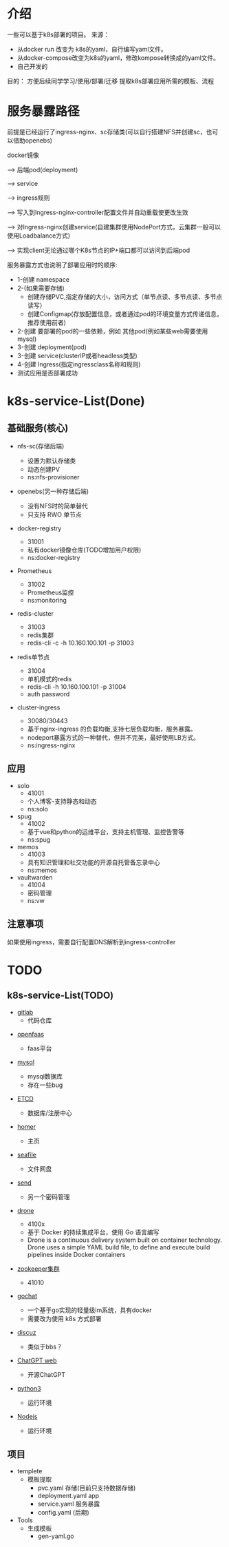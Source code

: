 # 介绍
一些可以基于k8s部署的项目。
来源：
- 从docker run 改变为 k8s的yaml，自行编写yaml文件。
- 从docker-compose改变为k8s的yaml，修改kompose转换成的yaml文件。
- 自己开发的

目的：
  方便后续同学学习/使用/部署/迁移
  提取k8s部署应用所需的模板、流程
  
# 服务暴露路径
前提是已经运行了ingress-nginx、sc存储类(可以自行搭建NFS并创建sc，也可以借助openebs)

docker镜像

--> 后端pod(deployment)

--> service 

--> ingress规则 

--> 写入到Ingress-nginx-controller配置文件并自动重载使更改生效 

--> 对Ingress-nginx创建service(自建集群使用NodePort方式，云集群一般可以使用Loadbalance方式)

--> 实现client无论通过哪个K8s节点的IP+端口都可以访问到后端pod

服务暴露方式也说明了部署应用时的顺序:
- 1-创建 namespace
- 2-(如果需要存储) 
  - 创建存储PVC,指定存储的大小，访问方式（单节点读、多节点读、多节点读写）
  - 创建Configmap(存放配置信息，或者通过pod的环境变量方式传递信息，推荐使用前者)
- 2-创建 要部署的pod的一些依赖，例如 其他pod(例如某些web需要使用mysql)
- 3-创建 deployment(pod)  
- 3-创建 service(clusterIP或者headless类型)
- 4-创建 Ingress(指定ingressclass名称和规则)
- 测试应用是否部署成功

# k8s-service-List(Done)

## 基础服务(核心)
- nfs-sc(存储后端)
  - 设置为默认存储类
  - 动态创建PV
  - ns:nfs-provisioner

- openebs(另一种存储后端)
  - 没有NFS时的简单替代
  - 只支持 RWO 单节点

- docker-registry
  - 31001
  - 私有docker镜像仓库(TODO增加用户权限)
  - ns:docker-registry

- Prometheus
  - 31002
  - Prometheus监控
  - ns:monitoring

- redis-cluster
  - 31003
  - redis集群
  - redis-cli -c -h 10.160.100.101 -p 31003

- redis单节点
  - 31004
  - 单机模式的redis
  - redis-cli -h 10.160.100.101 -p 31004
  - auth password

- cluster-ingress
  - 30080/30443
  - 基于nginx-ingress 的负载均衡,支持七层负载均衡，服务暴露。
  - nodeport暴露方式的一种替代，但并不完美，最好使用LB方式。
  - ns:ingress-nginx

## 应用
- solo
  - 41001
  - 个人博客-支持静态和动态
  - ns:solo
- spug
  -  41002
  - 基于vue和python的运维平台，支持主机管理、监控告警等
  - ns:spug
- memos
  - 41003
  - 具有知识管理和社交功能的开源自托管备忘录中心
  - ns:memos
- vaultwarden
  - 41004
  - 密码管理
  - ns:vw

## 注意事项
如果使用ingress，需要自行配置DNS解析到ingress-controller

# TODO
## k8s-service-List(TODO)
<!-- - [prometheus](#)
  - prometheus监控组件，一系列监控指标 
  - 在之前基础上 增加ingress服务暴露 -->

- [gitlab](#)
  - 代码仓库

<!-- - [docker-register](#)
  - docker私有仓库 -->

- [openfaas](#)
  - faas平台

- [mysql](#)
  - mysql数据库
  - 存在一些bug

- [ETCD](#)
  - 数据库/注册中心

<!-- - [redis](#)
  - redis单节点 或 redis集群 -->

- [homer](#)
  - 主页

- [seafile](#)
  - 文件网盘

<!-- - [vaultwarden](#)
  - 密码管理 -->

- [send](#)
  - 另一个密码管理

- [drone](https://github.com/drone/drone)
  - 4100x
  - 基于 Docker 的持续集成平台，使用 Go 语言编写
  - Drone is a continuous delivery system built on container technology. Drone uses a simple YAML build file, to define and execute build pipelines inside Docker containers

- [zookeeper集群](https://www.jianshu.com/p/e0f9bfa6a998)
  - 41010

- [gochat](https://github.com/LockGit/gochat)
  - 一个基于go实现的轻量级im系统，具有docker
  - 需要改为使用 k8s 方式部署

- [discuz](https://zhuanlan.zhihu.com/p/398073277)
  - 类似于bbs？

- [ChatGPT web](#)
  - 开源ChatGPT

- [python3](#)
  - 运行环境
  
- [Nodejs](#)
  - 运行环境

## 项目
- templete
  - 模板提取
    - pvc.yaml     存储(目前只支持数据存储)
    - deployment.yaml   app
    - service.yaml   服务暴露
    - config.yaml (后期)
- Tools
  - 生成模板
    - gen-yaml.go
